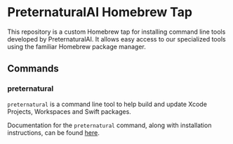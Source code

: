 # PreternaturalAI Homebrew Tap

This repository is a custom Homebrew tap for installing command line tools developed by PreternaturalAI. It allows easy access to our specialized tools using the familiar Homebrew package manager.

## Commands

### preternatural

`preternatural` is a command line tool to help build and update Xcode Projects, Workspaces and Swift packages.

Documentation for the `preternatural` command, along with installation instructions, can be found [here](https://github.com/PreternaturalAI/command-line-tool-releases/blob/master/README.md).
